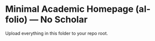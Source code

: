 # Minimal Academic Homepage (al-folio) — No Scholar

Upload everything in this folder to your repo root.
